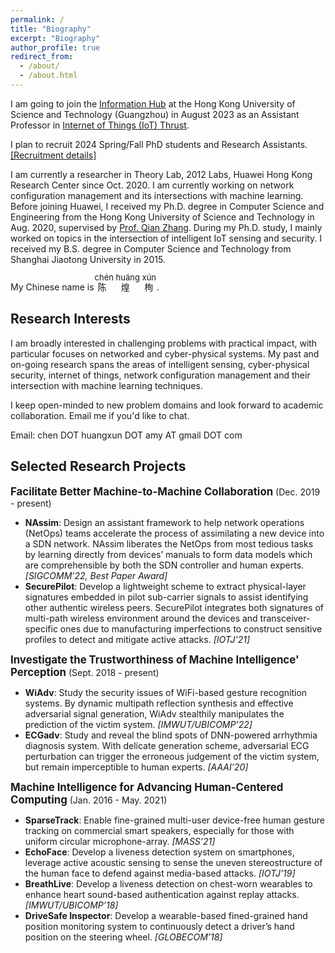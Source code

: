 ```yaml
---
permalink: /
title: "Biography"
excerpt: "Biography"
author_profile: true
redirect_from:
  - /about/
  - /about.html
---
```



I am going to join the [Information Hub](https://hkust-gz.edu.cn/academics/hubs-and-thrust-areas/information-hub/) at the Hong Kong University of Science and Technology (Guangzhou) in August 2023 as an Assistant Professor in [Internet of Things (IoT) Thrust](https://hkust-gz.edu.cn/academics/hubs-and-thrust-areas/information-hub/internet-of-things/). 

I plan to recruit 2024 Spring/Fall PhD students and Research Assistants. [[Recruitment details]](https://www.chenhuangxun.com/recruitment/)

I am currently a researcher in Theory Lab, 2012 Labs, Huawei Hong Kong Research Center since Oct. 2020. I am currently working on network configuration management and its intersections with machine learning.
Before joining Huawei, I received my Ph.D. degree in Computer Science and Engineering from the Hong Kong University of Science and Technology in Aug. 2020, supervised by [Prof. Qian Zhang](https://www.cse.ust.hk/~qianzh/). During my Ph.D. study, I mainly worked on topics in the intersection of intelligent IoT sensing and security.
I received my B.S. degree in Computer Science and Technology from Shanghai Jiaotong University in 2015.

<!-- My Chinese name is 陈 ch&eacute;n 煌 hu&aacute;ng 栒 x&uacute;n. -->

My Chinese name is
<ruby>
陈 煌 栒
<rp>
<rt><font size=2>ch&eacute;n hu&aacute;ng x&uacute;n</font></rt>
</rp>
</ruby>
.

<!-- I always welcome motivated students to do long-term research with me. Email me if you'd like to chat! -->

## Research Interests

I am broadly interested in challenging problems with practical impact, with particular focuses on networked and cyber-physical systems. My past and on-going research spans the areas of intelligent sensing, cyber-physical security, internet of things, network configuration management and their intersection with machine learning techniques.

I keep open-minded to new problem domains and look forward to academic collaboration. Email me if you'd like to chat.

Email: chen DOT huangxun DOT amy AT gmail DOT com

<!--
- Network Configuration Management
- Intelligent Sensing (Mobile/Wearable/Wireless Sensing)
- Machine Learning Algorithms
- Physical-layer Security  -->

## Selected Research Projects

<big>**Facilitate Better Machine-to-Machine Collaboration**</big> (Dec. 2019 - present)

- **NAssim**: Design an assistant framework to help network operations (NetOps) teams accelerate the process of assimilating a new device into a SDN network. NAssim liberates the NetOps from most tedious tasks by learning directly from devices’ manuals to form data models which are comprehensible by both the SDN controller and human experts. _[SIGCOMM’22, Best Paper Award]_
- **SecurePilot**: Develop a lightweight scheme to extract physical-layer signatures embedded in pilot sub-carrier signals to assist identifying other authentic wireless peers. SecurePilot integrates both signatures of multi-path wireless environment around the devices and transceiver-specific ones due to manufacturing imperfections to construct sensitive profiles to detect and mitigate active attacks. _[IOTJ'21]_

<big>**Investigate the Trustworthiness of Machine Intelligence' Perception**</big>
(Sept. 2018 - present)

- **WiAdv**: Study the security issues of WiFi-based gesture recognition systems. By dynamic multipath reflection synthesis and effective adversarial signal generation, WiAdv stealthily manipulates the prediction of the victim system. _[IMWUT/UBICOMP’22]_
- **ECGadv**: Study and reveal the blind spots of DNN-powered arrhythmia diagnosis system. With delicate generation scheme, adversarial ECG perturbation can trigger the erroneous judgement of the victim system, but remain imperceptible to human experts. _[AAAI’20]_

<big>**Machine Intelligence for Advancing Human-Centered Computing**</big> (Jan. 2016 - May. 2021)

- **SparseTrack**: Enable fine-grained multi-user device-free human gesture tracking on commercial smart speakers, especially for those with uniform circular microphone-array. _[MASS’21]_
- **EchoFace**: Develop a liveness detection system on smartphones, leverage active acoustic sensing to sense the uneven stereostructure of the human face to defend against media-based attacks. _[IOTJ’19]_
- **BreathLive**: Develop a liveness detection on chest-worn wearables to enhance heart sound-based authentication against replay attacks. _[IMWUT/UBICOMP’18]_
- **DriveSafe Inspector**: Develop a wearable-based fined-grained hand position monitoring system to continuously detect a driver’s hand position on the steering wheel. _[GLOBECOM’18]_
